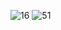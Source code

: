 ![16](https://user-images.githubusercontent.com/55197733/78845747-766ce900-79d7-11ea-813f-92ca92e1b28b.PNG)
![51](https://user-images.githubusercontent.com/55197733/78845410-6e607980-79d6-11ea-95df-b9235c03b73d.PNG)



